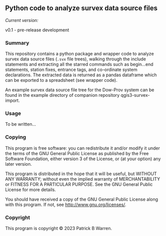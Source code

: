 ## Python code to analyze survex data source files

_Current version:_

v0.1 - pre-release development

### Summary

This repository contains a python package and wrapper code to analyze
survex data source files (`.svx` file trees), walking through the
include statements and extracting all the starred commands such as
begin...end statements, station fixes, entrance tags, and co-ordinate
system declarations.  The extracted data is returned as a pandas
dataframe which can be exported to a spreadsheet (see wrapper code).

An example survex data source file tree for the Dow-Prov system can be
found in the example directory of companion repository
qgis3-survex-import.

### Usage

To be written...

### Copying

This program is free software: you can redistribute it and/or modify
it under the terms of the GNU General Public License as published by
the Free Software Foundation, either version 3 of the License, or
(at your option) any later version.

This program is distributed in the hope that it will be useful, but
WITHOUT ANY WARRANTY; without even the implied warranty of
MERCHANTABILITY or FITNESS FOR A PARTICULAR PURPOSE.  See the GNU
General Public License for more details.

You should have received a copy of the GNU General Public License
along with this program.  If not, see
<http://www.gnu.org/licenses/>.

### Copyright

This program is copyright &copy; 2023 Patrick B Warren.  
